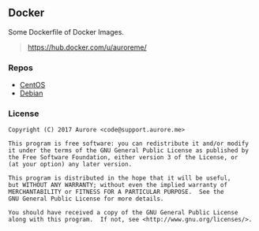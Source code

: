 ## Docker

Some Dockerfile of Docker Images.

> https://hub.docker.com/u/auroreme/

### Repos

- [CentOS](centos)
- [Debian](debian)

### License

```
Copyright (C) 2017 Aurore <code@support.aurore.me>

This program is free software: you can redistribute it and/or modify
it under the terms of the GNU General Public License as published by
the Free Software Foundation, either version 3 of the License, or
(at your option) any later version.

This program is distributed in the hope that it will be useful,
but WITHOUT ANY WARRANTY; without even the implied warranty of
MERCHANTABILITY or FITNESS FOR A PARTICULAR PURPOSE.  See the
GNU General Public License for more details.

You should have received a copy of the GNU General Public License
along with this program.  If not, see <http://www.gnu.org/licenses/>.
```
